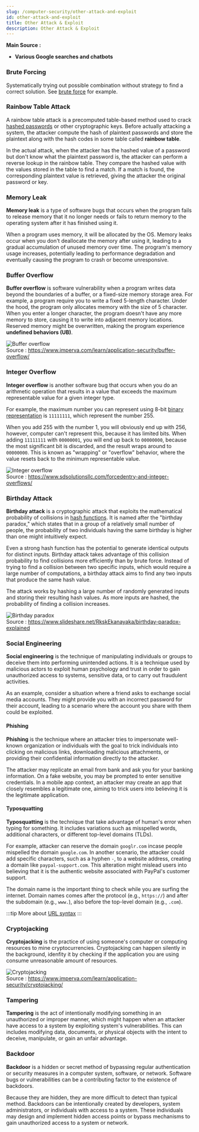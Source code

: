 ```yaml
---
slug: /computer-security/other-attack-and-exploit
id: other-attack-and-exploit
title: Other Attack & Exploit
description: Other Attack & Exploit
---
```


**Main Source :**

- **Various Google searches and chatbots**

### Brute Forcing

Systematically trying out possible combination without strategy to find a correct solution. See [brute force](/computer-and-programming-fundamentals/computer-and-programming-terminology#brute-force) for example.

### Rainbow Table Attack

A rainbow table attack is a precomputed table-based method used to crack [hashed passwords](/computer-security/hash-function) or other cryptographic keys. Before actually attacking a system, the attacker compute the hash of plaintext passwords and store the plaintext along with the hash codes in some table called **rainbow table**.

In the actual attack, when the attacker has the hashed value of a password but don't know what the plaintext password is, the attacker can perform a reverse lookup in the rainbow table. They compare the hashed value with the values stored in the table to find a match. If a match is found, the corresponding plaintext value is retrieved, giving the attacker the original password or key.

### Memory Leak

**Memory leak** is a type of software bugs that occurs when the program fails to release memory that it no longer needs or fails to return memory to the operating system after it has finished using it.

When a program uses memory, it will be allocated by the OS. Memory leaks occur when you don't deallocate the memory after using it, leading to a gradual accumulation of unused memory over time. The program's memory usage increases, potentially leading to performance degradation and eventually causing the program to crash or become unresponsive.

### Buffer Overflow

**Buffer overflow** is software vulnerability when a program writes data beyond the boundaries of a buffer, or a fixed-size memory storage area. For example, a program require you to write a fixed 5-length character. Under the hood, the program only allocates memory with the size of 5 character. When you enter a longer character, the program doesn't have any more memory to store, causing it to write into adjacent memory locations. Reserved memory might be overwritten, making the program experience **undefined behaviors (UB)**.

![Buffer overflow](./buffer-overflow.png)  
Source : https://www.imperva.com/learn/application-security/buffer-overflow/

### Integer Overflow

**Integer overflow** is another software bug that occurs when you do an arithmetic operation that results in a value that exceeds the maximum representable value for a given integer type.

For example, the maximum number you can represent using 8-bit [binary representation](/computer-and-programming-fundamentals/binary-representation) is `11111111`, which represent the number 255.

When you add 255 with the number 1, you will obviously end up with 256, however, computer can't represent this, because it has limited bits. When adding `11111111` with `00000001`, you will end up back to `00000000`, because the most significant bit is discarded, and the result wraps around to `00000000`. This is known as "wrapping" or "overflow" behavior, where the value resets back to the minimum representable value.

![Integer overflow](./integer-overflow.jpeg)  
Source : https://www.sdsolutionsllc.com/forcedentry-and-integer-overflows/

### Birthday Attack

**Birthday attack** is a cryptographic attack that exploits the mathematical probability of collisions in [hash functions](/computer-security/hash-function). It is named after the "birthday paradox," which states that in a group of a relatively small number of people, the probability of two individuals having the same birthday is higher than one might intuitively expect.

Even a strong hash function has the potential to generate identical outputs for distinct inputs. Birthday attack takes advantage of this collision probability to find collisions more efficiently than by brute force. Instead of trying to find a collision between two specific inputs, which would require a large number of computations, a birthday attack aims to find any two inputs that produce the same hash value.

The attack works by hashing a large number of randomly generated inputs and storing their resulting hash values. As more inputs are hashed, the probability of finding a collision increases.

![Birthday paradox](./birthday-paradox.png)  
Source : https://www.slideshare.net/RkskEkanayaka/birthday-paradox-explained

### Social Engineering

**Social engineering** is the technique of manipulating individuals or groups to deceive them into performing unintended actions. It is a technique used by malicious actors to exploit human psychology and trust in order to gain unauthorized access to systems, sensitive data, or to carry out fraudulent activities.

As an example, consider a situation where a friend asks to exchange social media accounts. They might provide you with an incorrect password for their account, leading to a scenario where the account you share with them could be exploited.

#### Phishing

**Phishing** is the technique where an attacker tries to impersonate well-known organization or individuals with the goal to trick individuals into clicking on malicious links, downloading malicious attachments, or providing their confidential information directly to the attacker.

The attacker may replicate an email from bank and ask you for your banking information. On a fake website, you may be prompted to enter sensitive credentials. In a mobile app context, an attacker may create an app that closely resembles a legitimate one, aiming to trick users into believing it is the legitimate application.

#### Typosquatting

**Typosquatting** is the technique that take advantage of human's error when typing for something. It includes variations such as misspelled words, additional characters, or different top-level domains (TLDs).

For example, attacker can reserve the domain `googlr.com` incase people mispelled the domain `google.com`. In another scenario, the attacker could add specific characters, such as a hyphen `-`, to a website address, creating a domain like `paypal-support.com`. This alteration might mislead users into believing that it is the authentic website associated with PayPal's customer support.

The domain name is the important thing to check while you are surfing the internet. Domain names comes after the protocol (e.g., `https://`) and after the subdomain (e.g., `www.`), also before the top-level domain (e.g., `.com`).

:::tip
More about [URL syntax](/frontend-web-development/web-url#url-syntax)
:::

### Cryptojacking

**Cryptojacking** is the practice of using someone's computer or computing resources to mine cryptocurrencies. Cryptojacking can happen silently in the background, idenfity it by checking if the application you are using consume unreasonable amount of resources.

![Cryptojacking](./cryptojacking.png)  
Source : https://www.imperva.com/learn/application-security/cryptojacking/

### Tampering

**Tampering** is the act of intentionally modifying something in an unauthorized or improper manner, which might happen when an attacker have access to a system by exploiting system's vulnerabilities. This can includes modifying data, documents, or physical objects with the intent to deceive, manipulate, or gain an unfair advantage.

### Backdoor

**Backdoor** is a hidden or secret method of bypassing regular authentication or security measures in a computer system, software, or network. Software bugs or vulnerabilities can be a contributing factor to the existence of backdoors.

Because they are hidden, they are more difficult to detect than typical method. Backdoors can be intentionally created by developers, system administrators, or individuals with access to a system. These individuals may design and implement hidden access points or bypass mechanisms to gain unauthorized access to a system or network.
